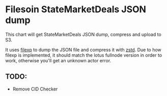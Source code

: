 # Filesoin StateMarketDeals JSON dump

This chart will get StateMarketDeals JSON dump, compress and upload to S3.

It uses [filexp](https://github.com/aschmahmann/filexp) to dump the JSON file and compress it with [zstd](https://github.com/facebook/zstd). Due to how filexp is implemented, it should match the lotus fullnode version in order to work, otherwise you'll get an unknown actor error.

## TODO:

- Remove CID Checker
